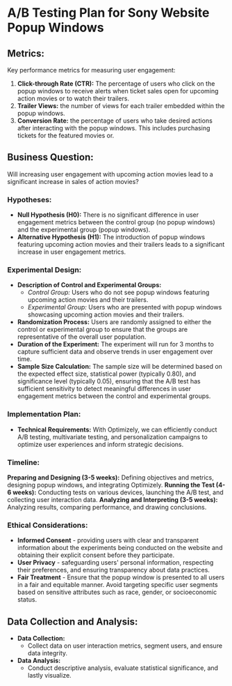 # A/B Testing Plan for Sony Website Popup Windows

## Metrics:
Key performance metrics for measuring user engagement:
1. **Click-through Rate (CTR):** The percentage of users who click on the popup windows to receive alerts when ticket sales open for upcoming action movies or to watch their trailers.
2. **Trailer Views:** the number of views for each trailer embedded within the popup windows.
3. **Conversion Rate:** the percentage of users who take desired actions after interacting with the popup windows. This includes purchasing tickets for the featured movies or.

## Business Question:
Will increasing user engagement with upcoming action movies lead to a significant increase in sales of action movies?

### Hypotheses:
- **Null Hypothesis (H0):** There is no significant difference in user engagement metrics between the control group (no popup windows) and the experimental group (popup windows).
- **Alternative Hypothesis (H1):** The introduction of popup windows featuring upcoming action movies and their trailers leads to a significant increase in user engagement metrics.

### Experimental Design:
- **Description of Control and Experimental Groups:**
  - *Control Group:* Users who do not see popup windows featuring upcoming action movies and their trailers.
  - *Experimental Group:* Users who are presented with popup windows showcasing upcoming action movies and their trailers.
- **Randomization Process:** Users are randomly assigned to either the control or experimental group to ensure that the groups are representative of the overall user population.
- **Duration of the Experiment:** The experiment will run for 3 months to capture sufficient data and observe trends in user engagement over time.
- **Sample Size Calculation:**  The sample size will be determined based on the expected effect size, statistical power (typically 0.80), and significance level (typically 0.05), ensuring that the A/B test has sufficient sensitivity to detect meaningful differences in user engagement metrics between the control and experimental groups.

### Implementation Plan:
- **Technical Requirements:** With Optimizely, we can efficiently conduct A/B testing, multivariate testing, and personalization campaigns to optimize user experiences and inform strategic decisions.

### Timeline: 
**Preparing and Designing (3-5 weeks):** Defining objectives and metrics, designing popup windows, and integrating Optimizely. 
**Running the Test (4-6 weeks):** Conducting tests on various devices, launching the A/B test, and collecting user interaction data. 
**Analyzing and Interpreting (3-5 weeks):** Analyzing results, comparing performance, and drawing conclusions.

### Ethical Considerations:
- **Informed Consent** - providing users with clear and transparent information about the experiments being conducted on the website and obtaining their explicit consent before they participate.
- **User Privacy** - safeguarding users' personal information, respecting their preferences, and ensuring transparency about data practices.
- **Fair Treatment** - Ensure that the popup window is presented to all users in a fair and equitable manner. Avoid targeting specific user segments based on sensitive attributes such as race, gender, or socioeconomic status.


## Data Collection and Analysis:
- **Data Collection:** 
  - Collect data on user interaction metrics, segment users, and ensure data integrity.
- **Data Analysis:** 
  - Conduct descriptive analysis, evaluate statistical significance, and lastly visualize.
